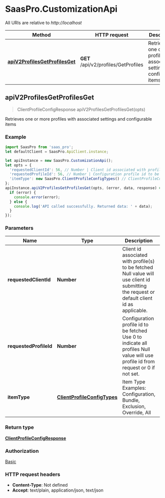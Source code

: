 # SaasPro.CustomizationApi

All URIs are relative to *http://localhost*

Method | HTTP request | Description
------------- | ------------- | -------------
[**apiV2ProfilesGetProfilesGet**](CustomizationApi.md#apiV2ProfilesGetProfilesGet) | **GET** /api/v2/profiles/GetProfiles | Retrieves one or more profiles with associated settings and configurable items



## apiV2ProfilesGetProfilesGet

> ClientProfileConfigResponse apiV2ProfilesGetProfilesGet(opts)

Retrieves one or more profiles with associated settings and configurable items

### Example

```javascript
import SaasPro from 'saas_pro';
let defaultClient = SaasPro.ApiClient.instance;

let apiInstance = new SaasPro.CustomizationApi();
let opts = {
  'requestedClientId': 56, // Number | Client id associated with profile(s) to be fetched  Null value will use client id submitting the request or default client id as applicable.
  'requestedProfileId': 56, // Number | Configuration profile id to be fetched  Use 0 to indicate all profiles  Null value will use profile id from request or 0 if not set.
  'itemType': new SaasPro.ClientProfileConfigTypes() // ClientProfileConfigTypes | Item Type  Examples:    Configuration, Bundle, Exclusion, Override, All
};
apiInstance.apiV2ProfilesGetProfilesGet(opts, (error, data, response) => {
  if (error) {
    console.error(error);
  } else {
    console.log('API called successfully. Returned data: ' + data);
  }
});
```

### Parameters


Name | Type | Description  | Notes
------------- | ------------- | ------------- | -------------
 **requestedClientId** | **Number**| Client id associated with profile(s) to be fetched  Null value will use client id submitting the request or default client id as applicable. | [optional] 
 **requestedProfileId** | **Number**| Configuration profile id to be fetched  Use 0 to indicate all profiles  Null value will use profile id from request or 0 if not set. | [optional] 
 **itemType** | [**ClientProfileConfigTypes**](.md)| Item Type  Examples:    Configuration, Bundle, Exclusion, Override, All | [optional] 

### Return type

[**ClientProfileConfigResponse**](ClientProfileConfigResponse.md)

### Authorization

[Basic](../README.md#Basic)

### HTTP request headers

- **Content-Type**: Not defined
- **Accept**: text/plain, application/json, text/json

